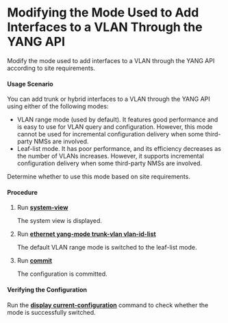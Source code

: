 Modifying the Mode Used to Add Interfaces to a VLAN Through the YANG API
========================================================================

Modify the mode used to add interfaces to a VLAN through the YANG API according to site requirements.

#### Usage Scenario

You can add trunk or hybrid interfaces to a VLAN through the YANG API using either of the following modes:

* VLAN range mode (used by default). It features good performance and is easy to use for VLAN query and configuration. However, this mode cannot be used for incremental configuration delivery when some third-party NMSs are involved.
* Leaf-list mode. It has poor performance, and its efficiency decreases as the number of VLANs increases. However, it supports incremental configuration delivery when some third-party NMSs are involved.

Determine whether to use this mode based on site requirements.


#### Procedure

1. Run [**system-view**](cmdqueryname=system-view)
   
   
   
   The system view is displayed.
2. Run [**ethernet yang-mode trunk-vlan vlan-id-list**](cmdqueryname=ethernet+yang-mode+trunk-vlan+vlan-id-list)
   
   
   
   The default VLAN range mode is switched to the leaf-list mode.
3. Run [**commit**](cmdqueryname=commit)
   
   
   
   The configuration is committed.

#### Verifying the Configuration

Run the [**display current-configuration**](cmdqueryname=display+current-configuration) command to check whether the mode is successfully switched.